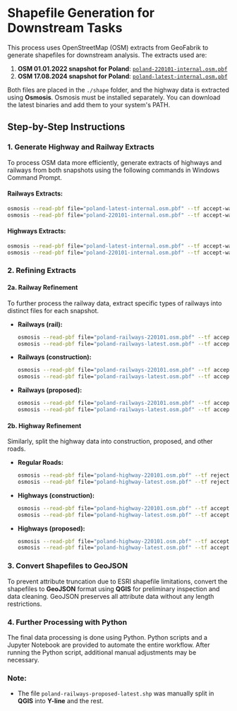 # Shapefile Generation for Downstream Tasks

This process uses OpenStreetMap (OSM) extracts from GeoFabrik to generate shapefiles for downstream analysis. The extracts used are:

1. **OSM 01.01.2022 snapshot for Poland**: [`poland-220101-internal.osm.pbf`](https://download.geofabrik.de/europe/poland.html#)
2. **OSM 17.08.2024 snapshot for Poland**: [`poland-latest-internal.osm.pbf`](https://download.geofabrik.de/europe/poland.html)

Both files are placed in the `./shape` folder, and the highway data is extracted using **Osmosis**. Osmosis must be installed separately. You can download the latest binaries and add them to your system's PATH.

## Step-by-Step Instructions

### 1. Generate Highway and Railway Extracts
To process OSM data more efficiently, generate extracts of highways and railways from both snapshots using the following commands in Windows Command Prompt.

#### Railways Extracts:
```bash
osmosis --read-pbf file="poland-latest-internal.osm.pbf" --tf accept-ways railway=* --used-node --write-pbf file="poland-railways-latest.osm.pbf"
osmosis --read-pbf file="poland-220101-internal.osm.pbf" --tf accept-ways railway=* --used-node --write-pbf file="poland-railways-220101.osm.pbf"
```

#### Highways Extracts:
```bash
osmosis --read-pbf file="poland-latest-internal.osm.pbf" --tf accept-ways highway=motorway,motorway_link,trunk,trunk_link,primary,primary_link,secondary,secondary_link,tertiary,tertiary_link,proposed,construction --used-node --write-pbf file="poland-highway-latest.osm.pbf"
osmosis --read-pbf file="poland-220101-internal.osm.pbf" --tf accept-ways highway=motorway,motorway_link,trunk,trunk_link,primary,primary_link,secondary,secondary_link,tertiary,tertiary_link,proposed,construction --used-node --write-pbf file="poland-highway-220101.osm.pbf"
```

### 2. Refining Extracts

#### 2a. Railway Refinement
To further process the railway data, extract specific types of railways into distinct files for each snapshot.

- **Railways (rail):**
  ```bash
  osmosis --read-pbf file="poland-railways-220101.osm.pbf" --tf accept-ways railway=rail --used-node --write-pbf file="poland-railways-rail-220101.osm.pbf"
  osmosis --read-pbf file="poland-railways-latest.osm.pbf" --tf accept-ways railway=rail --used-node --write-pbf file="poland-railways-rail-latest.osm.pbf"
  ```

- **Railways (construction):**
  ```bash
  osmosis --read-pbf file="poland-railways-220101.osm.pbf" --tf accept-ways railway=construction --used-node --write-pbf file="poland-railways-construction-220101.osm.pbf"
  osmosis --read-pbf file="poland-railways-latest.osm.pbf" --tf accept-ways railway=construction --used-node --write-pbf file="poland-railways-construction-latest.osm.pbf"
  ```

- **Railways (proposed):**
  ```bash
  osmosis --read-pbf file="poland-railways-220101.osm.pbf" --tf accept-ways railway=proposed --used-node --write-pbf file="poland-railways-proposed-220101.osm.pbf"
  osmosis --read-pbf file="poland-railways-latest.osm.pbf" --tf accept-ways railway=proposed --used-node --write-pbf file="poland-railways-proposed-latest.osm.pbf"
  ```

#### 2b. Highway Refinement
Similarly, split the highway data into construction, proposed, and other roads.

- **Regular Roads:**
  ```bash
  osmosis --read-pbf file="poland-highway-220101.osm.pbf" --tf reject-ways highway=proposed,construction --used-node --write-pbf file="poland-highway-roads-220101.osm.pbf"
  osmosis --read-pbf file="poland-highway-latest.osm.pbf" --tf reject-ways highway=proposed,construction --used-node --write-pbf file="poland-highway-roads-latest.osm.pbf"
  ```

- **Highways (construction):**
  ```bash
  osmosis --read-pbf file="poland-highway-220101.osm.pbf" --tf accept-ways highway=construction --used-node --write-pbf file="poland-highway-construction-220101.osm.pbf"
  osmosis --read-pbf file="poland-highway-latest.osm.pbf" --tf accept-ways highway=construction --used-node --write-pbf file="poland-highway-construction-latest.osm.pbf"
  ```

- **Highways (proposed):**
  ```bash
  osmosis --read-pbf file="poland-highway-220101.osm.pbf" --tf accept-ways highway=proposed --used-node --write-pbf file="poland-highway-proposed-220101.osm.pbf"
  osmosis --read-pbf file="poland-highway-latest.osm.pbf" --tf accept-ways highway=proposed --used-node --write-pbf file="poland-highway-proposed-latest.osm.pbf"
  ```

### 3. Convert Shapefiles to GeoJSON
To prevent attribute truncation due to ESRI shapefile limitations, convert the shapefiles to **GeoJSON** format using **QGIS** for preliminary inspection and data cleaning. GeoJSON preserves all attribute data without any length restrictions.

### 4. Further Processing with Python
The final data processing is done using Python. Python scripts and a Jupyter Notebook are provided to automate the entire workflow. After running the Python script, additional manual adjustments may be necessary.

### Note:
- The file `poland-railways-proposed-latest.shp` was manually split in **QGIS** into **Y-line** and the rest.